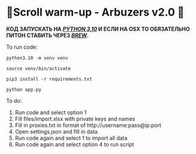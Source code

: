 # 📜Scroll warm-up - Arbuzers v2.0 🍉

**КОД ЗАПУСКАТЬ НА [_PYTHON 3.10_](https://formulae.brew.sh/formula/python@3.10) И ЕСЛИ НА OSX ТО ОБЯЗАТЕЛЬНО ПИТОН СТАВИТЬ ЧЕРЕЗ _[BREW](https://brew.sh/)_.** 

To run code:

```
python3.10 -m venv venv
```
```
source venv/bin/activate
```
```
pip3 install -r requirements.txt
```
```
python app.py
```

To do:
1) Run code and select option 1
2) Fill files/import.xlsx with private keys and names
3) Fill in proxies.txt in format of http://username:pass@ip:port
4) Open settings.json and fill in data
5) Run code again and select 1 to import all data
6) Run code again and select option 4 to run script
      

